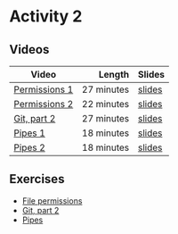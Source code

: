# Activity 2

## Videos

| Video | Length | Slides |
|-------|-------:|--------|
| [Permissions 1](https://web.microsoftstream.com/video/67625d6d-1b0b-4c83-b2d0-cb451eb0a98e?channelId=793a8a65-ed73-4803-820f-dd7f2c675f46) | 27 minutes | [slides](https://uob.sharepoint.com/:b:/r/teams/UnitTeams-COMS10012-2021-22-TB-2-A/Shared%20Documents/Documents/Permissions%201.pdf) |
| [Permissions 2](https://web.microsoftstream.com/video/d8cc15d9-a61a-4279-b6fa-da34c4722a4e?channelId=793a8a65-ed73-4803-820f-dd7f2c675f46) | 22 minutes | [slides](https://uob.sharepoint.com/:b:/r/teams/UnitTeams-COMS10012-2021-22-TB-2-A/Shared%20Documents/Documents/Permissions%202.pdf) |
| [Git, part 2](https://web.microsoftstream.com/video/f9486304-e51d-434e-9ae2-7ace1d26068e?channelId=793a8a65-ed73-4803-820f-dd7f2c675f46) | 27 minutes |  [slides](https://uob.sharepoint.com/:b:/r/teams/UnitTeams-COMS10012-2021-22-TB-2-A/Shared%20Documents/Documents/Git%202.pdf) |
| [Pipes 1](https://web.microsoftstream.com/video/e896745c-fbfe-4730-bb45-7739be141011?channelId=793a8a65-ed73-4803-820f-dd7f2c675f46) | 18 minutes |  [slides](https://uob.sharepoint.com/:b:/r/teams/UnitTeams-COMS10012-2021-22-TB-2-A/Shared%20Documents/Documents/pipes%201.pdf) |
| [Pipes 2](https://web.microsoftstream.com/video/3520bb75-d019-4706-8f35-9126a2c600c0?channelId=793a8a65-ed73-4803-820f-dd7f2c675f46) | 18 minutes |  [slides](https://uob.sharepoint.com/:b:/r/teams/UnitTeams-COMS10012-2021-22-TB-2-A/Shared%20Documents/Documents/pipes%202.pdf) |

## Exercises

  * [File permissions](./permissions.md)
  * [Git, part 2](./git2.md)
  * [Pipes](./pipes.md)